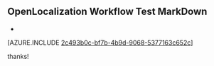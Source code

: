 ## OpenLocalization Workflow Test MarkDown
* 

[AZURE.INCLUDE [2c493b0c-bf7b-4b9d-9068-5377163c652c](calleeMd1.md)]

 
thanks!
